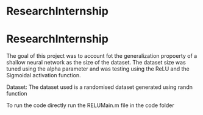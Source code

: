 # ResearchInternship

# ResearchInternship

The goal of this project was to account fot the generalization propoerty of a shallow neural network as the size of the dataset. The dataset size was tuned using the alpha parameter and was testing using the ReLU and the Sigmoidal activation function.

Dataset: The dataset used is a randomised dataset generated using randn function


To run the code directly run the RELUMain.m file in the code folder

